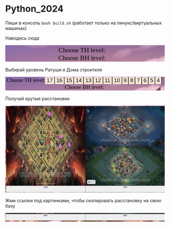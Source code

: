 # Python_2024

Пиши в консоль `bash build.sh` (работает только на линукс/виртуальных машинах)

Наводись сюда

![](imgs/image.png)

Выбирай уровень Ратуши и Дома строителя

![](imgs/image-1.png)

Получай крутые расстановки

![](imgs/image-2.png)

Жми ссылки под картинками, чтобы скопировать расстановку на свою базу

![](imgs/image-3.png)

